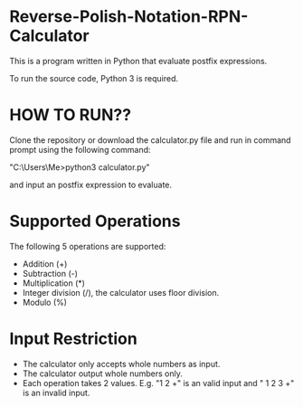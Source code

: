 # Reverse-Polish-Notation-RPN-Calculator
This is a program written in Python that evaluate postfix expressions.

To run the source code, Python 3 is required.

# HOW TO RUN??
Clone the repository or download the calculator.py file and run in command prompt using the following command:

"C:\Users\Me>python3 calculator.py"

and input an postfix expression to evaluate.

# Supported Operations
The following 5 operations are supported:
- Addition (+)
- Subtraction (-)
- Multiplication (*)
- Integer division (/), the calculator uses floor division.
- Modulo (%)

# Input Restriction
- The calculator only accepts whole numbers as input.
- The calculator output whole numbers only.
- Each operation takes 2 values. E.g. "1 2 +" is an valid input and " 1 2 3 +" is an invalid input.
